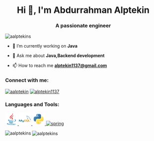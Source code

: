 <h1 align="center">Hi 👋, I'm Abdurrahman Alptekin</h1>
<h3 align="center">A passionate engineer</h3>

<p align="left"> <img src="https://komarev.com/ghpvc/?username=aalptekins&label=Profile%20views&color=0e75b6&style=flat" alt="aalptekins" /> </p>

- 🔭 I’m currently working on **Java**

- 💬 Ask me about **Java,Backend development**

- 📫 How to reach me **alptekin1137@gmail.com**

<h3 align="left">Connect with me:</h3>
<p align="left">
<a href="https://linkedin.com/in/aalptekin" target="blank"><img align="center" src="https://raw.githubusercontent.com/rahuldkjain/github-profile-readme-generator/master/src/images/icons/Social/linked-in-alt.svg" alt="aalptekin" height="30" width="40" /></a>
<a href="https://www.hackerrank.com/alptekin1137" target="blank"><img align="center" src="https://raw.githubusercontent.com/rahuldkjain/github-profile-readme-generator/master/src/images/icons/Social/hackerrank.svg" alt="alptekin1137" height="30" width="40" /></a>
</p>

<h3 align="left">Languages and Tools:</h3>
<p align="left"> <a href="https://www.java.com" target="_blank" rel="noreferrer"> <img src="https://raw.githubusercontent.com/devicons/devicon/master/icons/java/java-original.svg" alt="java" width="40" height="40"/> </a> <a href="https://www.mysql.com/" target="_blank" rel="noreferrer"> <img src="https://raw.githubusercontent.com/devicons/devicon/master/icons/mysql/mysql-original-wordmark.svg" alt="mysql" width="40" height="40"/> </a> <a href="https://www.python.org" target="_blank" rel="noreferrer"> <img src="https://raw.githubusercontent.com/devicons/devicon/master/icons/python/python-original.svg" alt="python" width="40" height="40"/> </a> <a href="https://spring.io/" target="_blank" rel="noreferrer"> <img src="https://www.vectorlogo.zone/logos/springio/springio-icon.svg" alt="spring" width="40" height="40"/> </a> </p>

<p><img align="left" src="https://github-readme-stats.vercel.app/api/top-langs?username=aalptekins&show_icons=true&locale=en&layout=compact" alt="aalptekins" /></p>

<p>&nbsp;<img align="center" src="https://github-readme-stats.vercel.app/api?username=aalptekins&show_icons=true&locale=en" alt="aalptekins" /></p>
